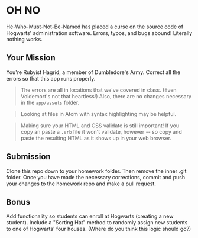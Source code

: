 # OH NO

He-Who-Must-Not-Be-Named has placed a curse on the source code of Hogwarts' administration software. Errors, typos, and bugs abound! Literally nothing works.

## Your Mission

You're Rubyist Hagrid, a member of Dumbledore's Army. Correct all the errors so that this app runs properly.

> The errors are all in locations that we've covered in class. (Even Voldemort's not that heartless!) Also, there are no changes necessary in the `app/assets` folder.

> Looking at files in Atom with syntax highlighting may be helpful.

> Making sure your HTML and CSS validate is still important! If you copy an paste a `.erb` file it won't validate, however -- so copy and paste the resulting HTML as it shows up in your web browser.

## Submission

Clone this repo down to your homework folder. Then remove the inner .git folder. Once you have made the necessary corrections, commit and push your changes to the homework repo and make a pull request. 

## Bonus

Add functionality so students can enroll at Hogwarts (creating a new student). Include a "Sorting Hat" method to randomly assign new students to one of Hogwarts' four houses. (Where do you think this logic should go?)
